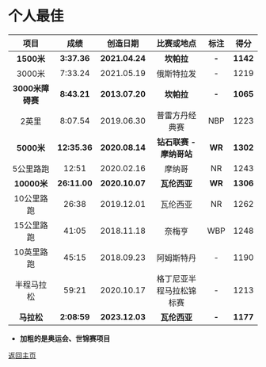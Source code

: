 # 个人最佳

|       项目       |     成绩     |    创造日期    |        比赛或地点        |  标注  |   得分   |
| :--------------: | :----------: | :------------: | :----------------------: | :----: | :------: |
|    **1500米**    | **3:37.36**  | **2021.04.24** |        **坎帕拉**        | **-**  | **1142** |
|      3000米      |   7:33.24    |   2021.05.19   |        俄斯特拉发        |   -    |   1219   |
| **3000米障碍赛** | **8:43.21**  | **2013.07.20** |        **坎帕拉**        | **-**  | **1065** |
|      2英里       |   8:07.54    |   2019.06.30   |      普雷方丹经典赛      |  NBP   |   1223   |
|    **5000米**    | **12:35.36** | **2020.08.14** | **钻石联赛 - 摩纳哥站**  | **WR** | **1302** |
|    5公里路跑     |    12:51     |   2020.02.16   |          摩纳哥          |   NR   |   1243   |
|   **10000米**    | **26:11.00** | **2020.10.07** |       **瓦伦西亚**       | **WR** | **1306** |
|    10公里路跑    |    26:38     |   2019.12.01   |         瓦伦西亚         |   NR   |   1262   |
|    15公里路跑    |    41:05     |   2018.11.18   |          奈梅亨          |  WBP   |   1248   |
|    10英里路跑    |    45:15     |   2018.09.23   |        阿姆斯特丹        |   -    |   1190   |
|    半程马拉松    |    59:21     |   2020.10.17   | 格丁尼亚半程马拉松锦标赛 |   -    |   1213   |
|    **马拉松**    | **2:08:59**  | **2023.12.03** |       **瓦伦西亚**       | **-**  | **1177** |

- <b>加粗的是奥运会、世锦赛项目</b>

[返回主页](./Profile.md)